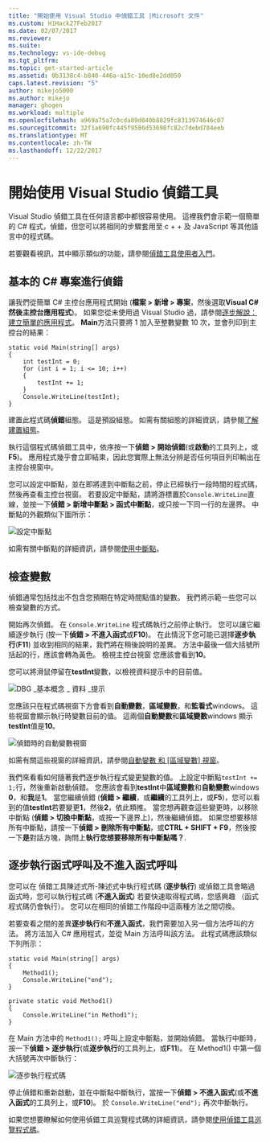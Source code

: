 ```yaml
---
title: "開始使用 Visual Studio 中偵錯工具 |Microsoft 文件"
ms.custom: H1Hack27Feb2017
ms.date: 02/07/2017
ms.reviewer: 
ms.suite: 
ms.technology: vs-ide-debug
ms.tgt_pltfrm: 
ms.topic: get-started-article
ms.assetid: 0b3138c4-b840-446a-a15c-10ed8e2dd050
caps.latest.revision: "5"
author: mikejo5000
ms.author: mikejo
manager: ghogen
ms.workload: multiple
ms.openlocfilehash: a969a75a7c0cda89d040b8829fc8313974646c07
ms.sourcegitcommit: 32f1a690fc445f9586d53698fc82c7debd784eeb
ms.translationtype: MT
ms.contentlocale: zh-TW
ms.lasthandoff: 12/22/2017
---
```

# <a name="get-started-with-the-visual-studio-debugger"></a>開始使用 Visual Studio 偵錯工具
Visual Studio 偵錯工具在任何語言都中都很容易使用。 這裡我們會示範一個簡單的 C# 程式，偵錯，但您可以將相同的步驟套用至 c + + 及 JavaScript 等其他語言中的程式碼。

若要觀看視訊，其中顯示類似的功能，請參閱[偵錯工具使用者入門](https://www.youtube.com/watch?v=FtGCi5j30YU&list=PLReL099Y5nRfw6VNvzMkv0sabT2crbSpK&index=6)。
  
##  <a name="BKMK_Start_debugging_a_VS_project"></a>基本的 C# 專案進行偵錯  
 讓我們從簡單 C# 主控台應用程式開始 (**檔案 > 新增 > 專案**，然後選取**Visual C#**然後**主控台應用程式**)。 如果您從未使用過 Visual Studio 過，請參閱[逐步解說： 建立簡單的應用程式](../ide/walkthrough-create-a-simple-application-with-visual-csharp-or-visual-basic.md)。 **Main**方法只要將 1 加入至整數變數 10 次，並會列印到主控台的結果：  
  
```CSharp  
static void Main(string[] args)  
{  
    int testInt = 0;  
    for (int i = 1; i <= 10; i++)  
    {  
        testInt += 1;  
    }  
    Console.WriteLine(testInt);  
}  
```  
  
 建置此程式碼**偵錯**組態。 這是預設組態。 如需有關組態的詳細資訊，請參閱[了解建置組態](../ide/understanding-build-configurations.md)。  
  
 執行這個程式碼偵錯工具中，依序按一下**偵錯 > 開始偵錯**(或**啟動**的工具列上，或**F5**)。 應用程式幾乎會立即結束，因此您實際上無法分辨是否任何項目列印輸出在主控台視窗中。  
  
 您可以設定中斷點，並在即將達到中斷點之前，停止已經執行一段時間的程式碼，然後再查看主控台視窗。 若要設定中斷點，請將游標置於`Console.WriteLine`直線，並按一下**偵錯 > 新增中斷點 > 函式中斷點**，或只按一下同一行的左邊界。 中斷點的外觀類似下圖所示：  
  
 ![設定中斷點](../debugger/media/getstartedbreakpoint.png "GetStartedBreakpoint")  
  
 如需有關中斷點的詳細資訊，請參閱[使用中斷點](../debugger/using-breakpoints.md)。  
  
##  <a name="BKMK_Inspect_Variables"></a>檢查變數  
 偵錯通常包括找出不包含您預期在特定時間點值的變數。 我們將示範一些您可以檢查變數的方式。  
  
 開始再次偵錯。 在 `Console.WriteLine` 程式碼執行之前停止執行。 您可以讓它繼續逐步執行 (按一下**偵錯 > 不進入函式**或**F10**)。 在此情況下您可能已選擇**逐步執行**(**F11**) 並收到相同的結果，我們將在稍後說明的差異。 方法中最後一個大括號所括起的行，應該會轉為黃色。 檢視主控台視窗 您應該會看到**10**。  
  
 您可以將滑鼠停留在**testInt**變數，以檢視資料提示中的目前值。  
  
 ![DBG &#95;基本概念 &#95; 資料 &#95;提示](../debugger/media/dbg_basics_data_tips.png "DBG_Basics_Data_Tips")  
  
 您應該只在程式碼視窗下方會看到**自動變數**，**區域變數**，和**監看式**windows。 這些視窗會顯示執行時變數目前的值。 這兩個**自動變數**和**區域變數**windows 顯示**testInt**值是**10**。  
  
 ![偵錯時的自動變數視窗](../debugger/media/getstartedwindows.png "GetStartedWindows")  
  
 如需有關這些視窗的詳細資訊，請參閱[自動變數 和 [區域變數] 視窗](../debugger/autos-and-locals-windows.md)。  
  
 我們來看看如何隨著我們逐步執行程式變更變數的值。 上設定中斷點`testInt += 1;`行，然後重新啟動偵錯。 您應該會看到**testInt**中**區域變數**和**自動變數**windows **0**，和**我**是**1**。 當您繼續偵錯 (**偵錯 > 繼續**，或**繼續**的工具列上，或**F5**)，您可以看到的值**testInt**若要變更**1**，然後**2**，依此類推。 當您想再觀查這些變更時，以移除中斷點 (**偵錯 > 切換中斷點**，或按一下邊界上)，然後繼續偵錯。 如果您想要移除所有中斷點，請按一下**偵錯 > 刪除所有中斷點**，或**CTRL + SHIFT + F9**，然後按一下**是**對話方塊，詢問上**執行您想要移除所有中斷點嗎？**.  
  
## <a name="stepping-into-and-over-function-calls"></a>逐步執行函式呼叫及不進入函式呼叫  
 您可以在 偵錯工具陳述式所-陳述式中執行程式碼 (**逐步執行**) 或偵錯工具會略過函式時，您可以執行程式碼 (**不進入函式**) 若要快速取得程式碼，您感興趣 （函式程式碼仍會執行）。 您可以在相同的偵錯工作階段中這兩種方法之間切換。  
  
 若要查看之間的差異**逐步執行**和**不進入函式**，我們需要加入另一個方法呼叫的方法。 將方法加入 C# 應用程式，並從 Main 方法呼叫該方法。 此程式碼應該類似下列所示：  
  
```CSharp  
static void Main(string[] args)  
{  
    Method1();  
    Console.WriteLine("end");  
}  
  
private static void Method1()  
{  
    Console.WriteLine("in Method1");  
}  
```  
  
 在 Main 方法中的 `Method1();` 呼叫上設定中斷點，並開始偵錯。 當執行中斷時，按一下**偵錯 > 逐步執行**(或**逐步執行**的工具列上，或**F11**)。 在 Method1() 中第一個大括號再次中斷執行：  
  
 ![逐步執行程式碼](../debugger/media/getstartedstepinto.png "GetStartedStepInto")  
  
 停止偵錯和重新啟動，並在中斷點中斷執行，當按一下**偵錯 > 不進入函式**(或**不進入函式**的工具列上，或**F10**)。 於 `Console.WriteLine("end");` 再次中斷執行。  
  
 如果您想要瞭解如何使用偵錯工具巡覽程式碼的詳細資訊，請參閱[使用偵錯工具巡覽程式碼](../debugger/navigating-through-code-with-the-debugger.md)。